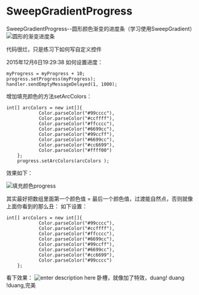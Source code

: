 # SweepGradientProgress
SweepGradientProgress--圆形颜色渐变的进度条（学习使用SweepGradient）
![圆形的渐变进度条][1]

代码很烂，只是练习下如何写自定义控件

2015年12月6日19:29:38
如何设置进度：

    myProgress = myProgress + 10;
	progress.setProgress(myProgress);
	handler.sendEmptyMessageDelayed(1, 1000);

增加填充颜色的方法setArcColors：

    int[] arcColors = new int[]{
				Color.parseColor("#99cccc"),
				Color.parseColor("#ccffff"),
				Color.parseColor("#ffcccc"),
				Color.parseColor("#6699cc"),
				Color.parseColor("#99ccff"),
				Color.parseColor("#6699cc"),
				Color.parseColor("#cc6699"),
				Color.parseColor("#ffff00")
		};
		progress.setArcColors(arcColors );

效果如下：

![填充颜色progress][2]
 
其实最好把数组里面第一个颜色值 = 最后一个颜色值，过渡能自然点，否则就像上面你看到的那么丑：
如下设置：

    int[] arcColors = new int[]{
				Color.parseColor("#99cccc"),
				Color.parseColor("#ccffff"),
				Color.parseColor("#ffcccc"),
				Color.parseColor("#6699cc"),
				Color.parseColor("#99ccff"),
				Color.parseColor("#6699cc"),
				Color.parseColor("#cc6699"),
				Color.parseColor("#99cccc")
		};
看下效果：
![enter description here][3]
卧槽，就像加了特效，duang! duang !duang,完美

  [1]: http://images2015.cnblogs.com/blog/554581/201512/554581-20151206174605769-265574250.gif
  [2]: http://images2015.cnblogs.com/blog/554581/201512/554581-20151206195027409-1921216229.gif
  [3]: ./images/GIF1234.gif "GIF1234.gif"
